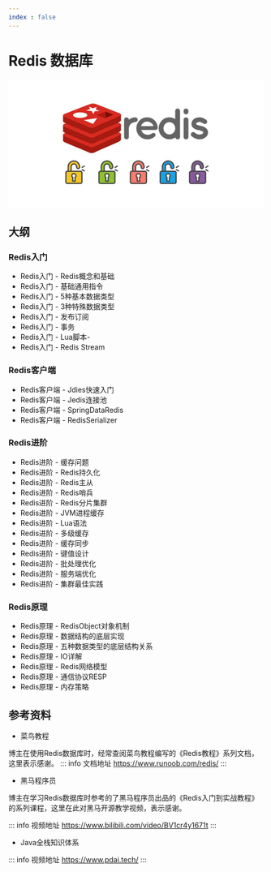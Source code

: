 ```yaml
---
index : false
---
```

# Redis 数据库

![Redis](../../../assets/readme/2023-05-16-15-28-44.png)

## 大纲

### Redis入门

- Redis入门 - Redis概念和基础
- Redis入门 - 基础通用指令
- Redis入门 - 5种基本数据类型
- Redis入门 - 3种特殊数据类型
- Redis入门 - 发布订阅
- Redis入门 - 事务
- Redis入门 - Lua脚本- 
- Redis入门 - Redis Stream

### Redis客户端

- Redis客户端 - Jdies快速入门
- Redis客户端 - Jedis连接池
- Redis客户端 - SpringDataRedis
- Redis客户端 - RedisSerializer

### Redis进阶

- Redis进阶 - 缓存问题
- Redis进阶 - Redis持久化
- Redis进阶 - Redis主从
- Redis进阶 - Redis哨兵
- Redis进阶 - Redis分片集群
- Redis进阶 - JVM进程缓存
- Redis进阶 - Lua语法
- Redis进阶 - 多级缓存
- Redis进阶 - 缓存同步
- Redis进阶 - 键值设计
- Redis进阶 - 批处理优化
- Redis进阶 - 服务端优化
- Redis进阶 - 集群最佳实践

### Redis原理

- Redis原理 - RedisObject对象机制
- Redis原理 - 数据结构的底层实现
- Redis原理 - 五种数据类型的底层结构关系
- Redis原理 - IO详解
- Redis原理 - Redis网络模型
- Redis原理 - 通信协议RESP
- Redis原理 - 内存策略

## 参考资料

- 菜鸟教程

博主在使用Redis数据库时，经常查阅菜鸟教程编写的《Redis教程》系列文档，这里表示感谢。
::: info 文档地址
https://www.runoob.com/redis/
:::
- 黑马程序员

博主在学习Redis数据库时参考的了黑马程序员出品的《Redis入门到实战教程》的系列课程，这里在此对黑马开源教学视频，表示感谢。

::: info 视频地址
https://www.bilibili.com/video/BV1cr4y1671t
:::

- Java全栈知识体系

::: info 视频地址
https://www.pdai.tech/
:::